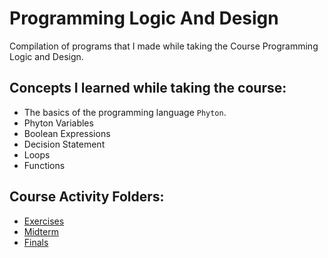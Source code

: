# Programming Logic And Design
Compilation of programs that I made while taking the Course Programming Logic and Design.

## Concepts I learned while taking the course:
- The basics of the programming language `Phyton`.
- Phyton Variables
- Boolean Expressions
- Decision Statement
- Loops
- Functions

## Course Activity Folders:
- [Exercises](https://github.com/MarkApitan/First-Year-Programs/tree/main/Programming-Logic-and-Design/Exercises)
- [Midterm](https://github.com/MarkApitan/First-Year-Programs/tree/main/Programming-Logic-and-Design/Midterm)
- [Finals](https://github.com/MarkApitan/First-Year-Programs/tree/main/Programming-Logic-and-Design/Finals)

